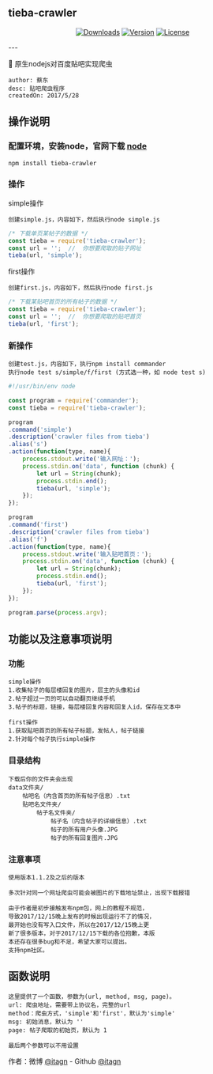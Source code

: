 ﻿## tieba-crawler

<p align="center">
  <a href="https://www.npmjs.com/package/tieba-crawler"><img src="https://img.shields.io/npm/dm/tieba-crawler.svg" alt="Downloads"></a>
  <a href="https://www.npmjs.com/package/tieba-crawler"><img src="https://img.shields.io/npm/v/tieba-crawler.svg" alt="Version"></a>
  <a href="https://www.npmjs.com/package/tieba-crawler"><img src="https://img.shields.io/npm/l/tieba-crawler.svg" alt="License"></a>
</p>
---

:rocket: 原生nodejs对百度贴吧实现爬虫

    author: 蔡东
    desc: 贴吧爬虫程序
    createdOn: 2017/5/28

## 操作说明 
### 配置环境，安装node，官网下载 [node](https://nodejs.org/en/)
    
	npm install tieba-crawler

### 操作

simple操作

    创建simple.js，内容如下，然后执行node simple.js

```javascript
/* 下载单页某帖子的数据 */
const tieba = require('tieba-crawler');
const url = '';  //  你想要爬取的贴子网址
tieba(url, 'simple');
```

first操作

    创建first.js，内容如下，然后执行node first.js

```javascript
/* 下载某贴吧首页的所有帖子的数据 */
const tieba = require('tieba-crawler');
const url = '';  //  你想要爬取的贴吧首页
tieba(url, 'first');
```

### 新操作

    创建test.js，内容如下，执行npm install commander 
    执行node test s/simple/f/first (方式选一种，如 node test s)

```javascript
#!/usr/bin/env node

const program = require('commander');
const tieba = require('tieba-crawler');

program
.command('simple')
.description('crawler files from tieba')
.alias('s')
.action(function(type, name){
    process.stdout.write('输入网址：');
	process.stdin.on('data', function (chunk) {
        let url = String(chunk);
        process.stdin.end();
        tieba(url, 'simple');
    });
});

program
.command('first')
.description('crawler files from tieba')
.alias('f')
.action(function(type, name){
    process.stdout.write('输入贴吧首页：');
	process.stdin.on('data', function (chunk) {
        let url = String(chunk);
        process.stdin.end();
        tieba(url, 'first');
    });
});

program.parse(process.argv);
```

## 功能以及注意事项说明
### 功能

    simple操作
    1.收集帖子的每层楼回复的图片，层主的头像和id
    2.帖子超过一页的可以自动翻页继续手机
    3.帖子的标题，链接，每层楼回复内容和回复人id，保存在文本中
    
    first操作
    1.获取贴吧首页的所有帖子标题，发帖人，帖子链接
    2.针对每个帖子执行simple操作

### 目录结构

    下载后你的文件夹会出现
    data文件夹/
        帖吧名（内含首页的所有帖子信息）.txt    
        贴吧名文件夹/
            帖子名文件夹/
                帖子名（内含帖子的详细信息）.txt
                帖子的所有用户头像.JPG
                帖子的所有回复图片.JPG

### 注意事项

    使用版本1.1.2及之后的版本

    多次针对同一个网址爬虫可能会被图片的下载地址禁止，出现下载报错

    由于作者是初步接触发布npm包，网上的教程不规范，
    导致2017/12/15晚上发布的时候出现运行不了的情况，
    最开始也没有写入口文件，所以在2017/12/15晚上更
    新了很多版本，对于2017/12/15下载的各位抱歉，本版
    本还存在很多bug和不足，希望大家可以提出。
    支持npm社区。

## 函数说明

    这里提供了一个函数，参数为(url, method, msg, page)。
    url: 爬虫地址，需要带上协议名，完整的url
    method：爬虫方式，'simple'和'first'，默认为'simple'
    msg: 初始消息，默认为 ''
    page: 帖子爬取的初始页，默认为 1

    最后两个参数可以不用设置

作者：微博 [@itagn][1] - Github [@itagn][2] 

[1]: https://weibo.com/p/1005053782707172
[2]: https://github.com/itagn




